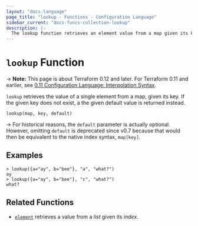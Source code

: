 ```yaml
---
layout: "docs-language"
page_title: "lookup - Functions - Configuration Language"
sidebar_current: "docs-funcs-collection-lookup"
description: |-
  The lookup function retrieves an element value from a map given its key.
---
```


# `lookup` Function

-> **Note:** This page is about Terraform 0.12 and later. For Terraform 0.11 and
earlier, see
[0.11 Configuration Language: Interpolation Syntax](../../configuration-0-11/interpolation.html).

`lookup` retrieves the value of a single element from a map, given its key.
If the given key does not exist, a the given default value is returned instead.

```
lookup(map, key, default)
```

-> For historical reasons, the `default` parameter is actually optional. However,
omitting `default` is deprecated since v0.7 because that would then be
equivalent to the native index syntax, `map[key]`.

## Examples

```
> lookup({a="ay", b="bee"}, "a", "what?")
ay
> lookup({a="ay", b="bee"}, "c", "what?")
what?
```

## Related Functions

* [`element`](./element.html) retrieves a value from a _list_ given its _index_.
